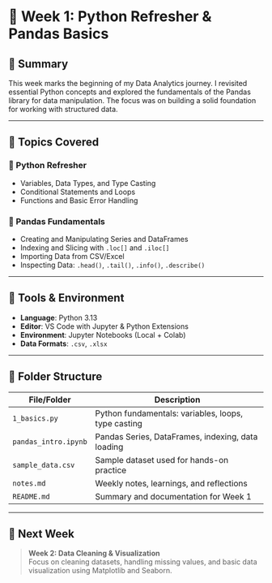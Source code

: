 # 📅 Week 1: Python Refresher & Pandas Basics

## 🧾 Summary

This week marks the beginning of my Data Analytics journey. I revisited essential Python concepts and explored the fundamentals of the Pandas library for data manipulation. The focus was on building a solid foundation for working with structured data.

---

## 📘 Topics Covered

### 🔹 Python Refresher
- Variables, Data Types, and Type Casting
- Conditional Statements and Loops
- Functions and Basic Error Handling

### 🔹 Pandas Fundamentals
- Creating and Manipulating Series and DataFrames
- Indexing and Slicing with `.loc[]` and `.iloc[]`
- Importing Data from CSV/Excel
- Inspecting Data: `.head()`, `.tail()`, `.info()`, `.describe()`

---

## 🧰 Tools & Environment

- **Language**: Python 3.13
- **Editor**: VS Code with Jupyter & Python Extensions
- **Environment**: Jupyter Notebooks (Local + Colab)
- **Data Formats**: `.csv`, `.xlsx`

---

## 📂 Folder Structure

| File/Folder          | Description                                         |
| -------------------- | --------------------------------------------------- |
| `1_basics.py`        | Python fundamentals: variables, loops, type casting |
| `pandas_intro.ipynb` | Pandas Series, DataFrames, indexing, data loading   |
| `sample_data.csv`    | Sample dataset used for hands-on practice           |
| `notes.md`           | Weekly notes, learnings, and reflections            |
| `README.md`          | Summary and documentation for Week 1                |

---

## 🚀 Next Week

> **Week 2: Data Cleaning & Visualization**  
Focus on cleaning datasets, handling missing values, and basic data visualization using Matplotlib and Seaborn.
